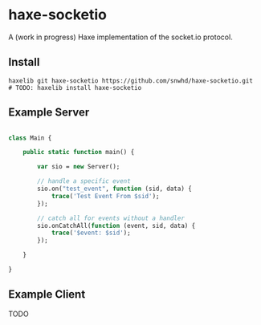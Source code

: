 # haxe-socketio

A (work in progress) Haxe implementation of the socket.io protocol.

## Install
```
haxelib git haxe-socketio https://github.com/snwhd/haxe-socketio.git
# TODO: haxelib install haxe-socketio
```

## Example Server

```haxe

class Main {

    public static function main() {

        var sio = new Server();

        // handle a specific event
        sio.on("test_event", function (sid, data) {
            trace('Test Event From $sid');
        });

        // catch all for events without a handler
        sio.onCatchAll(function (event, sid, data) {
            trace('$event: $sid');
        });

    }

}
```

## Example Client
TODO

